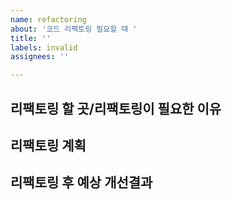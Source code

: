 ```yaml
---
name: refactoring
about: '코드 리팩토링 필요할 때 '
title: ''
labels: invalid
assignees: ''

---
```


**리팩토링 할 곳/리팩토링이 필요한 이유**
---


**리팩토링 계획**
---


**리팩토링 후 예상 개선결과**
--
